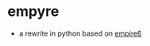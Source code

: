 # empyre
- a rewrite in python based on [empire6](https://github.com/Pinacolada64/ImageBBS/tree/master/v1.2/games/empire6/)

